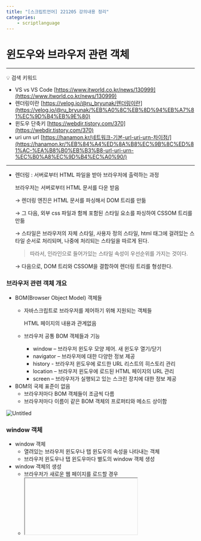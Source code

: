 ```yaml
---
title: "[스크립트언어] 221205 강의내용 정리"
categories: 
    - scriptlanguage
---
```


# 윈도우와 브라우저 관련 객체

---
💡 검색 키워드

- VS  vs VS Code [https://www.itworld.co.kr/news/130999](https://www.itworld.co.kr/news/130999)
- 렌더링이란 [https://velog.io/@ru_bryunak/렌더링이란](https://velog.io/@ru_bryunak/%EB%A0%8C%EB%8D%94%EB%A7%81%EC%9D%B4%EB%9E%80)
- 윈도우 단축키 [https://webdir.tistory.com/370](https://webdir.tistory.com/370)
- uri urn url [https://hanamon.kr/네트워크-기본-url-uri-urn-차이점/](https://hanamon.kr/%EB%84%A4%ED%8A%B8%EC%9B%8C%ED%81%AC-%EA%B8%B0%EB%B3%B8-url-uri-urn-%EC%B0%A8%EC%9D%B4%EC%A0%90/)

---

- 렌더링 : 서버로부터 HTML 파일을 받아 브라우저에 출력하는 과정
    
    브라우저는 서버로부터 HTML 문서를 다운 받음 
    
    → 렌더링 엔진은 HTML 문서를 파싱해서 DOM 트리를 만듦
    
    → 그 다음, 외부 css 파일과 함께 포함된 스타일 요소를 파싱하여 CSSOM 트리를 만듦
    
    → 스타일은 브라우저의 자체 스타일, 사용자 정의 스타일, html 태그에 걸려있는 스타일 순서로 처리되며, 나중에 처리되는 스타일을 따르게 된다.
    
    > 따라서, 인라인으로 들어가있는 스타일 속성이 우선순위를 가지는 것이다.
    
    → 다음으로, DOM 트리와 CSSOM을 결합하여 렌더링 트리를 형성한다.
    

### 브라우저 관련 객체 개요

- BOM(Browser Object Model) 객체들
    - 자바스크립트로 브라우저를 제어하기 위해 지원되는 객체들
        
        HTML 페이지의 내용과 관계없음
        
    - 브라우저 공통 BOM 객체들과 기능
        - window – 브라우저 윈도우 모양 제어. 새 윈도우 열기/닫기
        - navigator – 브라우저에 대한 다양한 정보 제공
        - history  - 브라우저 윈도우에 로드한 URL 리스트의 히스토리 관리
        - location – 브라우저 윈도우에 로드된 HTML 페이지의 URL 관리
        - screen – 브라우저가 실행되고 있는 스크린 장치에 대한 정보 제공
- BOM의 국제 표준이 없음
    - 브라우저마다 BOM 객체들이 조금씩 다름
    - 브라우저마다 이름이 같은 BOM 객체의 프로퍼티와 메소드 상이함

![Untitled](https://user-images.githubusercontent.com/106959823/206913138-2805b0d8-8e4d-454d-bbc6-bba19c5425f2.png)

### window 객체

- window 객체
    - 열려있는 브라우저 윈도우나 탭 윈도우의 속성을 나타내는 객체
    - 브라우저 윈도우나 탭 윈도우마다 별도의 window 객체 생성
- window 객체의 생성
    - 브라우저가 새로운 웹 페이지를 로드할 경우
    - <iframe> 태그 당 하나의 window 객체를 생성
    - 자바스크립트 코드로 윈도우 열기 시 window 객체 생성
- 자바스크립트 코드로 윈도우 객체에 대한 접급
    - window, window.self, self

### 윈도우 모양과 window 객체의 프로퍼티

![Untitled 1](https://user-images.githubusercontent.com/106959823/206913140-7b09f362-bfce-4ebe-8ab1-9a52640534db.png)

---

### 윈도우 모양과 window 객체의 프로퍼티

- window.open() : 윈도우를 새로 열고 웹 페이지 출력
    
    ex) `window.open("http://google.com", "","");`
    
    - 3개의 매개변수를 가진 함수임
        
        ![Untitled 2](https://user-images.githubusercontent.com/106959823/206913145-8f1bd1d8-d117-46b4-a57f-ed57bf02881e.png)
        
        - window.open()으로 윈도우 열기
            
            ```jsx
            <!DOCTYPE html>
            <html>
            
            <head>
                <title>윈도우 열기</title>
                <script>
                    function load(URL) {
                        window.open(URL, "myWin", "left=300,top=300,width=400,height=300");
                    }
                </script>
            </head>
            
            <body>
                <h3>window.open()으로 윈도우 열기</h3>
                <hr>
                <a href="javascript:load('http://www.graceland.com')">
                    엘비스 프레슬리 홈 페이지</a><br>
                <a href="javascript:load('http://www.universalorlando.com')">
                    유니버설 올랜드 홈 페이지</a><br>
                <a href="javascript:load('http://www.disneyworld.com')">
                    디즈니월드 홈 페이지</a><br>
            </body>
            
            </html>
            ```
            
            - 윈도우 닫기
                
                ```html
                <!DOCTYPE html>
                <html>
                <head>
                <title>윈도우 닫기</title>
                <script>
                var newWin=null; // 새로 연 윈도우 기억
                function load(URL) {
                	newWin = window.open(URL, "myWin", "left=300,top=300,width=400,height=300");
                }
                function closeNewWindow() {
                	if(newWin==null || newWin.closed) // 윈도우가 열리지 않았거나 닫힌 경우
                		return; // 윈도우가 없는 경우 그냥 리턴 
                	else 
                		newWin.close(); // 열어 놓은 윈도우 닫기
                }
                </script>
                </head>
                <body>
                <h3>window의 close()로 윈도우 닫기</h3>
                <hr>
                <a href="javascript:load('http://www.disneyworld.com')">
                         새 윈도우 열기(디즈니월드)</a><br>
                <a href="javascript:window.close()">
                         현재 윈도우 닫기</a><br>         
                <a href="javascript:closeNewWindow()">
                         새 윈도우 닫기</a>         
                </body>
                	</html>
                ```
                
- 윈도우의 위치와 크기 조절 - 인터넷 익스플로러에서는 작동, 크롬에서는 작동 안됨
    
    ```html
    <!DOCTYPE html>
    <html>
    
    <head>
        <title>윈도우의 위치와 크기 조절</title>
    </head>
    
    <body>
        <h3>윈도우의 위치와 크기 조절</h3>
        <hr>
        <button onclick="window.moveBy(-10, 0)">left</button>
        <button onclick="window.moveBy(10, 0)">right</button>
        <button onclick="self.moveBy(0, -10)">up</button>
        <button onclick="moveBy(0, 10)">down</button>
        <button onclick="resizeBy(10, 10)">+</button>
        <button onclick="resizeBy(-10, -10)">-</button>
    </body>
    
    </html>
    ```
    
- 자동 스크롤 - 크롬에서도 작동
    
    ```html
    <!DOCTYPE html>
    <html>
    
    <head>
        <title>웹 페이지의 자동 스크롤</title>
        <script>
            function startScroll(interval) {
                setInterval("autoScroll()", interval);
            }
    
            function autoScroll() {
                window.scrollBy(0, 10); // 10픽셀 위로 이동
            }
        </script>
    </head>
    
    <body onload="startScroll(1000)">
        <h3>자동 스크롤 페이지</h3>
        <hr>
        <h3>꿈길(이동순)</h3>
        꿈길에<br>
        발자취가 있다면<br>
        님의 집 창밖<br>
        그 돌계단 길이 이미 오래 전에<br>
        모래가 되고 말았을 거예요<br><br>
        하지만<br>
        그 꿈길에서 자취 없다 하니<br>
        나는 그것이 정말 서러워요<br><br>
        이 밤도<br>
        나는 님의 집 창밖<br>
        그 돌계단 위에 홀로 서서<br>
        혹시라도 님의 목소리가 들려올까<br>
        고개 숙이고 엿들어요<br>
    </body>
    
    </html>
    ```
    

### location 객체

- location 객체
    - 윈도우에 로드된 웹 페이지의 URL 정보를 나타내는 객체
    - location 객체로 현재 윈도우에 웹 페이지 열기
        
        ```html
        window.location = "http://www.google.com";
        window.location.href = = "http://www.google.com";
        window.location.assign("http://www.google.com");
        window.location.replace("http://www.google.com");
        ```
        
    - 새 윈도우에 웹 페이지 열기
        
        ```html
        var win=window.open(); 		// 빈 윈도우 열기
        win.location="http://www.google.com"; 	// 구글 페이지 로드
        ```
        
    - location 객체의 프로퍼티와 URL의 구성 요소와의 관계
        
        ![Untitled 3](https://user-images.githubusercontent.com/106959823/206913146-33d3b5a5-4e4c-4301-adf2-79b469686720.png)
        
        ```html
        <!DOCTYPE html>
        <html>
        
        <head>
            <title>window.location으로 웹 사이트 접속</title>
            <script>
                function load() {
                    var select = document.getElementById("site");
                    window.location = select.options[select.selectedIndex].value;
                }
            </script>
        </head>
        
        <body>
            <h3>window.location으로 웹 사이트 접속</h3>
            <hr>
            사이트 선택 :
            <select id="site">
                <option value="http://www.naver.com" selected>네이버
                <option value="http://www.google.com">구글
                <option value="http://www.microsoft.com">마이크로소프트
            </select>
            <p>
                <button onclick="load()">웹 사이트 접속</button>
        </body>
        
        </html>
        ```